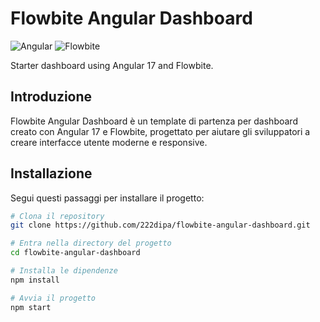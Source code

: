 # Flowbite Angular Dashboard
![Angular](https://img.shields.io/badge/-Angular-DD0031?style=flat-square&logo=angular&logoColor=white)
![Flowbite](https://img.shields.io/badge/-Flowbite-3399FF?style=flat-square&logo=flowbite&logoColor=white)

Starter dashboard using Angular 17 and Flowbite.

## Introduzione

Flowbite Angular Dashboard è un template di partenza per dashboard creato con Angular 17 e Flowbite, progettato per aiutare gli sviluppatori a creare interfacce utente moderne e responsive.

## Installazione

Segui questi passaggi per installare il progetto:

```bash
# Clona il repository
git clone https://github.com/222dipa/flowbite-angular-dashboard.git

# Entra nella directory del progetto
cd flowbite-angular-dashboard

# Installa le dipendenze
npm install

# Avvia il progetto
npm start
